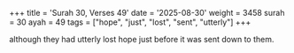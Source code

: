 +++
title = 'Surah 30, Verses 49'
date = '2025-08-30'
weight = 3458
surah = 30
ayah = 49
tags = ["hope", "just", "lost", "sent", "utterly"]
+++

although they had utterly lost hope just before it was sent down to them.